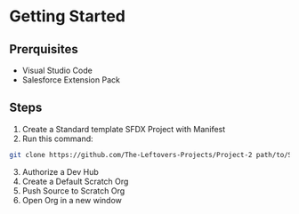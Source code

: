 # Getting Started

## Prerquisites
* Visual Studio Code
* Salesforce Extension Pack

## Steps
1. Create a Standard template SFDX Project with Manifest
2. Run this command:
```bash
git clone https://github.com/The-Leftovers-Projects/Project-2 path/to/SFDX-Project/here
```
3. Authorize a Dev Hub
4. Create a Default Scratch Org
5. Push Source to Scratch Org
6. Open Org in a new window
